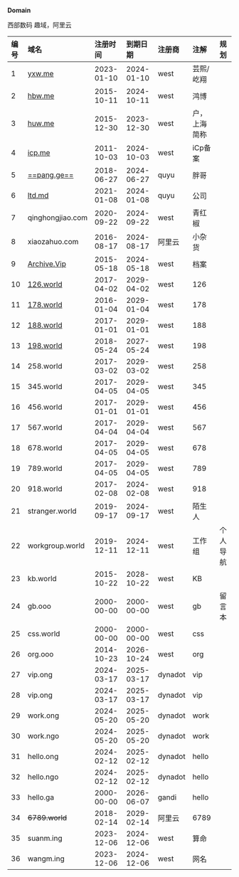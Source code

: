 **Domain**

西部数码 趣域，阿里云

| **编号** | **域名**                                | **注册时间**   | **到期日期**   | **注册商** | **注解** | **规划**|     
| :----- | :------------------------------------ | :--------- | :--------- | :------ | :----- | :----- |
| 1      | [yxw.me](https://yxw.me/)             | 2023-01-10 | 2024-01-10 | west    | 芸熙/屹翔  |        |    
| 2      | [hbw.me](https://hbw.me/)             | 2015-10-11 | 2024-10-11 | west    | 鸿博     |        |    
| 3      | [huw.me](https://huw.me/)             | 2015-12-30 | 2023-12-30 | west    | 户，上海简称 |        |    
| 4      | [icp.me](https://icp.me/)             | 2011-10-03 | 2024-10-03 | west    | iCp备案  |        |    
| 5      | [==pang.ge==](https://pang.ge/)       | 2018-06-27 | 2024-06-27 | quyu    | 胖哥     |        |    
| 6      | [ltd.md](https://ltd.md/)             | 2021-01-08 | 2024-01-08 | quyu    | 公司     |        |    
| 7      | qinghongjiao.com                      | 2020-09-22 | 2024-09-22 | west    |青红椒   |        |    
| 8      | xiaozahuo.com                         | 2016-08-17 | 2024-08-17 | 阿里云     | 小杂货    |        |    
| 9      | [Archive.Vip](https://archive.vip/)   | 2015-05-18 | 2024-05-18 | west    | 档案     |        |    
| 10     | [126.world](https://126.world/)       | 2017-04-02 | 2029-04-02 | west    | 126    |        |    
| 11     | [178.world](https://178.world/)       | 2016-01-04 | 2029-01-04 | west    | 178    |        |    
| 12     | [188.world](188.world)                | 2017-01-01 | 2029-01-01 | west    | 188    |        |    
| 13     | [198.world](https://198.world/)       | 2018-05-24 | 2027-05-24 | west    | 198    |        |    
| 14     | 258.world                             | 2017-03-02 | 2029-03-02 | west    | 258    |        |    
| 15     | 345.world                             | 2017-04-05 | 2029-04-05 | west    | 345    |        |    
| 16     | 456.world                             | 2017-01-01 | 2029-01-01 | west    | 456    |        |    
| 17     | 567.world                             | 2017-04-04 | 2029-04-04 | west    | 567    |        |    
| 18     | 678.world                             | 2017-04-05 | 2029-04-05 | west    | 678    |        |    
| 19     | 789.world                             | 2017-04-05 | 2029-04-05 | west    | 789    |        |    
| 20     | 918.world                             | 2017-02-08 | 2024-02-08 | west    | 918    |        |    
| 21     | stranger.world                        | 2019-09-17 | 2024-09-17 | west    | 陌生人    |        |    
| 22     | workgroup.world                       | 2019-12-11 | 2024-12-11 | west    | 工作组    | 个人导航   |    
| 23     | kb.world                              | 2015-10-22 | 2028-10-22 | west    | KB     |        |    
| 24     | gb.ooo                                | 2000-00-00 | 2000-00-00 | west    | gb     |   留言本     |    
| 25     | css.world                             | 2000-00-00 | 2000-00-00 | west    | css    |        |    
| 26     | org.ooo                               | 2014-10-23 | 2026-10-24 | west    | org    |        |    
| 27     | vip.ong                               | 2024-03-17 | 2025-03-17 | dynadot    | vip  |    |    
| 28     | vip.ong                               | 2024-03-17 | 2025-03-17 | dynadot    | vip  |    |    
| 29    | work.ong                              | 2024-05-20 | 2025-05-20 | dynadot    | work  |        |  
| 30    | work.ngo                              | 2024-05-20 | 2025-05-20 | dynadot    | work  |    |    |
| 31    | hello.ong                             | 2024-02-12 | 2025-02-12 | dynadot    | hello   |       |    
| 32    | hello.ngo                             | 2024-02-12 | 2025-02-12 | dynadot    | hello   |        |    
| 33     | hello.ga                              | 2000-00-00 | 2026-06-07 | gandi   | hello    |        |    
| 34    | ~~6789.world~~                        | 2018-02-14 | 2029-02-14 | 阿里云     | 6789   |        |    
| 35    | suanm.ing                             | 2023-12-06 | 2024-12-06 | west    | 算命     |        |    
| 36     | wangm.ing                             | 2023-12-06 | 2024-12-06 | west    | 网名     |        |    
